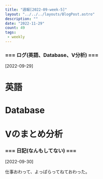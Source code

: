 ```yaml
---
title: "週報[2022-09-week-5]"
layout: "../../../layouts/BlogPost.astro"
description: ""
date: "2022-11-29"
count: 49
tags:
 - weekly
---
```





### === ログ(英語、Database、V分析) ===

[2022-09-29]

# 英語

# Database

# Vのまとめ分析


### === 日記(なんもしてない) ===

[2022-09-30]

仕事おわって、よっぱらってねておわった。
